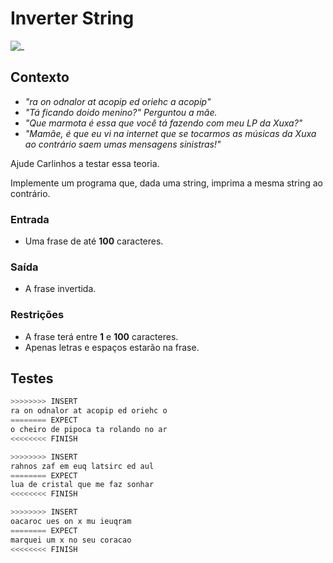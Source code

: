 # Inverter String

![_](https://raw.githubusercontent.com/qxcodefup/arcade/master/base/xuxa/cover.jpg)

## Contexto

- *"ra on odnalor at acopip ed oriehc a acopip"*
- *"Tá ficando doido menino?" Perguntou a mãe.*
- *"Que marmota é essa que você tá fazendo com meu LP da Xuxa?"*
- *"Mamãe, é que eu vi na internet que se tocarmos as músicas da Xuxa ao contrário saem umas mensagens sinistras!"*

Ajude Carlinhos a testar essa teoria.

Implemente um programa que, dada uma string, imprima a mesma string ao contrário.

### Entrada

- Uma frase de até **100** caracteres.

### Saída

- A frase invertida.

### Restrições

- A frase terá entre **1** e **100** caracteres.
- Apenas letras e espaços estarão na frase.

## Testes

```py
>>>>>>>> INSERT
ra on odnalor at acopip ed oriehc o
======== EXPECT
o cheiro de pipoca ta rolando no ar
<<<<<<<< FINISH
```

```py
>>>>>>>> INSERT
rahnos zaf em euq latsirc ed aul
======== EXPECT
lua de cristal que me faz sonhar
<<<<<<<< FINISH
```

```py
>>>>>>>> INSERT
oacaroc ues on x mu ieuqram
======== EXPECT
marquei um x no seu coracao
<<<<<<<< FINISH
```
